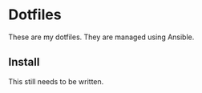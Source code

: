 # Dotfiles

These are my dotfiles. They are managed using Ansible.

## Install

This still needs to be written.
